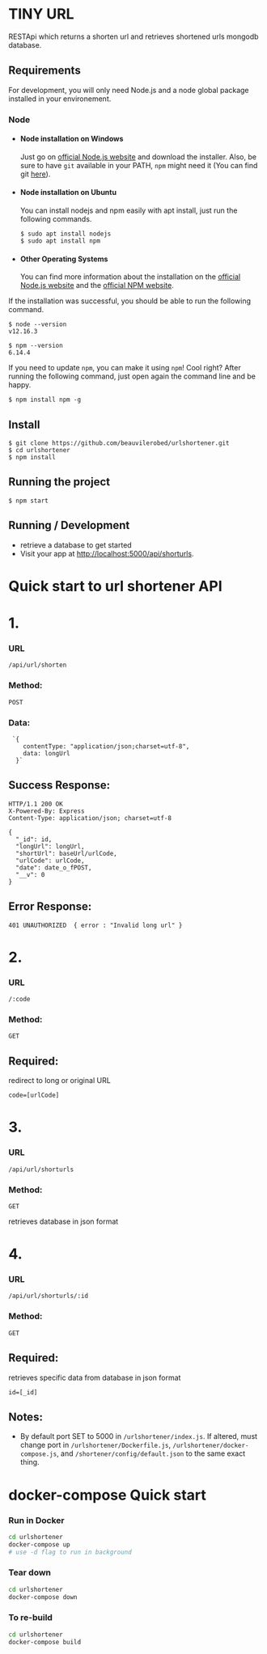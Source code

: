 # TINY URL
RESTApi which returns a shorten url and retrieves shortened urls mongodb database.

## Requirements

For development, you will only need Node.js and a node global package installed in your environement.

### Node
- #### Node installation on Windows

  Just go on [official Node.js website](https://nodejs.org/) and download the installer.
Also, be sure to have `git` available in your PATH, `npm` might need it (You can find git [here](https://git-scm.com/)).

- #### Node installation on Ubuntu

  You can install nodejs and npm easily with apt install, just run the following commands.

      $ sudo apt install nodejs
      $ sudo apt install npm

- #### Other Operating Systems
  You can find more information about the installation on the [official Node.js website](https://nodejs.org/) and the [official NPM website](https://npmjs.org/).

If the installation was successful, you should be able to run the following command.

    $ node --version
    v12.16.3

    $ npm --version
    6.14.4

If you need to update `npm`, you can make it using `npm`! Cool right? After running the following command, just open again the command line and be happy.

    $ npm install npm -g

## Install

    $ git clone https://github.com/beauvilerobed/urlshortener.git
    $ cd urlshortener
    $ npm install

## Running the project

    $ npm start

## Running / Development

* retrieve a database to get started
* Visit your app at [http://localhost:5000/api/shorturls](http://localhost:5000/api/shorturls).

# Quick start to url shortener API
# 1.
### URL

  `/api/url/shorten`

### Method:
 
 `POST`

### Data:

     `{
        contentType: "application/json;charset=utf-8",
        data: longUrl
      }`
       
## Success Response:

    HTTP/1.1 200 OK
    X-Powered-By: Express
    Content-Type: application/json; charset=utf-8

    {
      "_id": id,
      "longUrl": longUrl,
      "shortUrl": baseUrl/urlCode,
      "urlCode": urlCode,
      "date": date_o_fPOST,
      "__v": 0
    }
 
## Error Response:

  `401 UNAUTHORIZED 
   { error : "Invalid long url" }`
   
# 2.
### URL

  `/:code`

### Method:
 
 `GET`

## Required:

redirect to long or original URL

    code=[urlCode]
 
# 3.
### URL

  `/api/url/shorturls`

### Method:
 
 `GET`

retrieves database in json format

# 4.
### URL

  `/api/url/shorturls/:id`

### Method:
 
 `GET`

## Required:

retrieves specific data from database in json format

    id=[_id]
  
## Notes:

- By default port SET to 5000 in `/urlshortener/index.js`. If altered, must change port in `/urlshortener/Dockerfile.js`, `/urlshortener/docker-compose.js`, and `/shortener/config/default.json` to the same exact thing.



# docker-compose Quick start

### Run in Docker
```bash
cd urlshortener
docker-compose up
# use -d flag to run in background
```

### Tear down
```bash
cd urlshortener
docker-compose down
```

### To re-build
```bash
cd urlshortener
docker-compose build
```
